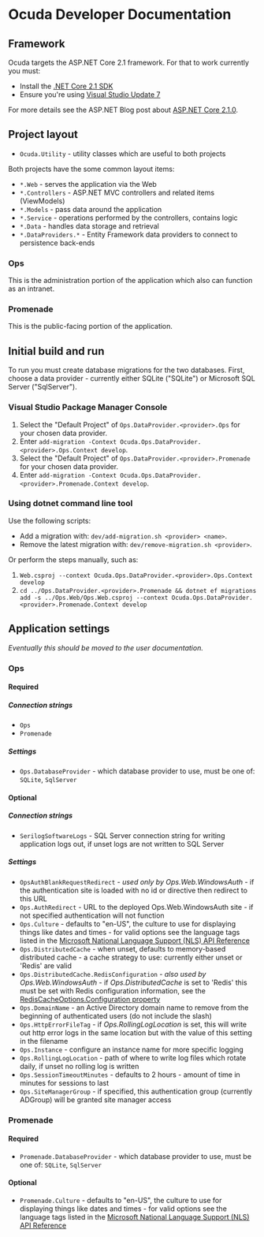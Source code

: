 # Ocuda Developer Documentation

## Framework

Ocuda targets the ASP.NET Core 2.1 framework. For that to work currently you must:

- Install the [.NET Core 2.1 SDK](https://www.microsoft.com/net/download/dotnet-core/sdk-2.1.300)
- Ensure you're using [Visual Studio Update 7](https://visualstudio.com/vs)

For more details see the ASP.NET Blog post about [ASP.NET Core 2.1.0](https://blogs.msdn.microsoft.com/webdev/2018/05/30/asp-net-core-2-1-0-now-available/).

## Project layout

- `Ocuda.Utility` - utility classes which are useful to both projects

Both projects have the some common layout items:

- `*.Web` - serves the application via the Web
- `*.Controllers` - ASP.NET MVC controllers and related items (ViewModels)
- `*.Models` - pass data around the application
- `*.Service` - operations performed by the controllers, contains logic
- `*.Data` - handles data storage and retrieval
- `*.DataProviders.*` - Entity Framework data providers to connect to persistence back-ends

### Ops

This is the administration portion of the application which also can function as an intranet.

### Promenade

This is the public-facing portion of the application.

## Initial build and run

To run you must create database migrations for the two databases. First, choose a data provider - currently either SQLite ("SQLite") or Microsoft SQL Server ("SqlServer").

### Visual Studio Package Manager Console

1. Select the "Default Project" of `Ops.DataProvider.<provider>.Ops` for your chosen data provider.
2. Enter `add-migration -Context Ocuda.Ops.DataProvider.<provider>.Ops.Context develop`.
3. Select the "Default Project" of `Ops.DataProvider.<provider>.Promenade` for your chosen data provider.
4. Enter `add-migration -Context Ocuda.Ops.DataProvider.<provider>.Promenade.Context develop`.

### Using dotnet command line tool

Use the following scripts:

- Add a migration with: `dev/add-migration.sh <provider> <name>`.
- Remove the latest migration with: `dev/remove-migration.sh <provider>`.

Or perform the steps manually, such as:

1. `Web.csproj --context Ocuda.Ops.DataProvider.<provider>.Ops.Context develop`
2. `cd ../Ops.DataProvider.<provider>.Promenade && dotnet ef migrations add -s ../Ops.Web/Ops.Web.csproj --context Ocuda.Ops.DataProvider.<provider>.Promenade.Context develop`

## Application settings
_Eventually this should be moved to the user documentation._

### Ops

#### Required
##### Connection strings
- `Ops`
- `Promenade`

##### Settings
- `Ops.DatabaseProvider` - which database provider to use, must be one of: `SQLite`, `SqlServer`

#### Optional
##### Connection strings
- `SerilogSoftwareLogs` - SQL Server connection string for writing application logs out, if unset logs are not written to SQL Server

##### Settings
- `OpsAuthBlankRequestRedirect` - *used only by Ops.Web.WindowsAuth* - if the authentication site is loaded with no id or directive then redirect to this URL
- `Ops.AuthRedirect` - URL to the deployed Ops.Web.WindowsAuth site - if not specified authentication will not function
- `Ops.Culture` - defaults to "en-US", the culture to use for displaying things like dates and times - for valid options see the language tags listed in the [Microsoft National Language Support (NLS) API Reference](http://go.microsoft.com/fwlink/?LinkId=200048)
- `Ops.DistributedCache` - when unset, defaults to memory-based distributed cache - a cache strategy to use: currently either unset or 'Redis' are valid
- `Ops.DistributedCache.RedisConfiguration` - *also used by Ops.Web.WindowsAuth* - if *Ops.DistributedCache* is set to 'Redis' this must be set with Redis configuration information, see the [RedisCacheOptions.Configuration property](https://docs.microsoft.com/en-us/dotnet/api/microsoft.extensions.caching.redis.rediscacheoptions.configuration)
- `Ops.DomainName` - an Active Directory domain name to remove from the beginning of authenticated users (do not include the slash)
- `Ops.HttpErrorFileTag` - if *Ops.RollingLogLocation* is set, this will write out http error logs in the same location but with the value of this setting in the filename
- `Ops.Instance` - configure an instance name for more specific logging
- `Ops.RollingLogLocation` - path of where to write log files which rotate daily, if unset no rolling log is written
- `Ops.SessionTimeoutMinutes` - defaults to 2 hours - amount of time in minutes for sessions to last
- `Ops.SiteManagerGroup` - if specified, this authentication group (currently ADGroup) will be granted site manager access

### Promenade

#### Required
- `Promenade.DatabaseProvider` - which database provider to use, must be one of: `SQLite`, `SqlServer`

#### Optional
- `Promenade.Culture` - defaults to "en-US", the culture to use for displaying things like dates and times - for valid options see the language tags listed in the [Microsoft National Language Support (NLS) API Reference](http://go.microsoft.com/fwlink/?LinkId=200048)
